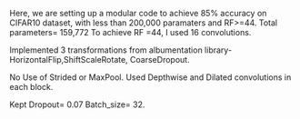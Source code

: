 Here, we are setting up a modular code to achieve 85% accuracy on CIFAR10 dataset, with less than 200,000 paramaters and RF>=44.
Total parameters= 159,772
To achieve RF =44, I used 16 convolutions.

Implemented 3 transformations from albumentation library- 
HorizontalFlip,ShiftScaleRotate, CoarseDropout.

No Use of Strided or MaxPool.
Used Depthwise and Dilated convolutions in each block.

Kept Dropout= 0.07
Batch_size= 32.

